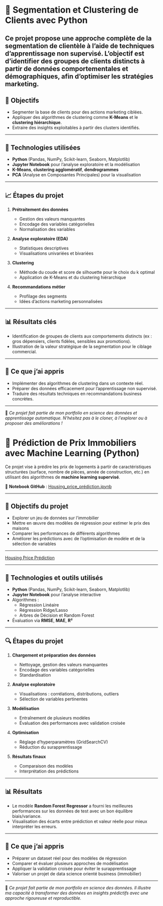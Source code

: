 # 🎯 Segmentation et Clustering de Clients avec Python

## Ce projet propose une approche complète de la **segmentation de clientèle** à l’aide de techniques d’**apprentissage non supervisé**. L’objectif est d’identifier des groupes de clients distincts à partir de données comportementales et démographiques, afin d’optimiser les stratégies marketing.

## 📌 Objectifs

- Segmenter la base de clients pour des actions marketing ciblées.
- Appliquer des algorithmes de clustering comme **K-Means** et le **clustering hiérarchique**.
- Extraire des insights exploitables à partir des clusters identifiés.

---

## 🧰 Technologies utilisées

- **Python** (Pandas, NumPy, Scikit-learn, Seaborn, Matplotlib)
- **Jupyter Notebook** pour l’analyse exploratoire et la modélisation
- **K-Means**, **clustering agglomératif**, **dendrogrammes**
- **PCA** (Analyse en Composantes Principales) pour la visualisation

---

## 📈 Étapes du projet

1. **Prétraitement des données**

   - Gestion des valeurs manquantes
   - Encodage des variables catégorielles
   - Normalisation des variables

2. **Analyse exploratoire (EDA)**

   - Statistiques descriptives
   - Visualisations univariées et bivariées

3. **Clustering**

   - Méthode du coude et score de silhouette pour le choix du k optimal
   - Application de K-Means et du clustering hiérarchique

4. **Recommandations métier**
   - Profilage des segments
   - Idées d’actions marketing personnalisées

---

## 📊 Résultats clés

- Identification de groupes de clients aux comportements distincts (ex : gros dépensiers, clients fidèles, sensibles aux promotions).
- Illustration de la valeur stratégique de la segmentation pour le ciblage commercial.

---

## 🧠 Ce que j’ai appris

- Implémenter des algorithmes de clustering dans un contexte réel.
- Préparer des données efficacement pour l’apprentissage non supervisé.
- Traduire des résultats techniques en recommandations business concrètes.

---

📂 _Ce projet fait partie de mon portfolio en science des données et apprentissage automatique. N'hésitez pas à le cloner, à l'explorer ou à proposer des améliorations !_

# 🏡 Prédiction de Prix Immobiliers avec Machine Learning (Python)

Ce projet vise à prédire les prix de logements à partir de caractéristiques structurées (surface, nombre de pièces, année de construction, etc.) en utilisant des algorithmes de **machine learning supervisé**.

🔗 **Notebook GitHub** : [Housing_price_prédiction.ipynb](https://github.com/JWulfran/Machine-learning/blob/ae4d989558ffc296eefa2335d8cb53f767d12653/Housing_price_pr%C3%A9diction.ipynb)

---

## 📌 Objectifs du projet

- Explorer un jeu de données sur l’immobilier
- Mettre en œuvre des modèles de régression pour estimer le prix des maisons
- Comparer les performances de différents algorithmes
- Améliorer les prédictions avec de l’optimisation de modèle et de la sélection de variables

---

[Housing Price Prédiction](Housing_price_prédiction_pic.png)

---

## 🧰 Technologies et outils utilisés

- **Python** (Pandas, NumPy, Scikit-learn, Seaborn, Matplotlib)
- **Jupyter Notebook** pour l’analyse interactive
- Algorithmes :
  - Régression Linéaire
  - Régression Ridge/Lasso
  - Arbres de Décision et Random Forest
- Évaluation via **RMSE**, **MAE**, **R²**

---

## 🔍 Étapes du projet

1. **Chargement et préparation des données**

   - Nettoyage, gestion des valeurs manquantes
   - Encodage des variables catégorielles
   - Standardisation

2. **Analyse exploratoire**

   - Visualisations : corrélations, distributions, outliers
   - Sélection de variables pertinentes

3. **Modélisation**

   - Entraînement de plusieurs modèles
   - Évaluation des performances avec validation croisée

4. **Optimisation**

   - Réglage d’hyperparamètres (GridSearchCV)
   - Réduction du surapprentissage

5. **Résultats finaux**
   - Comparaison des modèles
   - Interprétation des prédictions

---

## 📊 Résultats

- Le modèle **Random Forest Regressor** a fourni les meilleures performances sur les données de test avec un bon équilibre biais/variance.
- Visualisation des écarts entre prédiction et valeur réelle pour mieux interpréter les erreurs.

---

## 🧠 Ce que j’ai appris

- Préparer un dataset réel pour des modèles de régression
- Comparer et évaluer plusieurs approches de modélisation
- Appliquer la validation croisée pour éviter le surapprentissage
- Valoriser un projet de data science orienté business (immobilier)

---

📂 _Ce projet fait partie de mon portfolio en science des données. Il illustre ma capacité à transformer des données en insights prédictifs avec une approche rigoureuse et reproductible._
